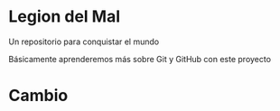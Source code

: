# Legion del Mal
Un repositorio para conquistar el mundo

Básicamente aprenderemos más sobre Git y GitHub con este proyecto

# Cambio
